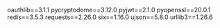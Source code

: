 oauthlib==3.1.1
pycryptodome==3.12.0
pyjwt==2.1.0
pyopenssl==20.0.1
redis==3.5.3
requests==2.26.0
six==1.16.0
ujson==5.8.0
urllib3==1.26.6
